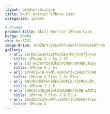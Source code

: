 ```yaml
---
layout: produk-casinghp
title: Skull Warrior iPhone Case
categories: iphone

# Produk
product-title: Skull Warrior iPhone Case
harga: 90000
sku: hn-3741
image-drive: 1KaZNP7cyXnoWYlva6Rlr1CvNeFE0trwo
gallery:
  - url: 1erRsG3aJ0T15VMoXzEA7kRjhsRfjGTsn
    title: iPhone 5 / 5s / SE
  - url: 1mZ-Wd2hYT2XOZkZhPZMUkr9F9NhLTWJy
    title: iPhone 6 / 6s
  - url: 1PU4CEkTD-VaMl-VgmdaYJxzoHcnCK7AO
    title: iPhone 6 Plus / 6s Plus
  - url: 1NaTDkdSPhHCB5LFp8UtLE_F26MLwuDS_
    title: iPhone 7 / 8
  - url: 1s9F3ZeJNyOEpvLOS025Qk70xOB-mTQtq
    title: iPhone 7 Plus / 8 Plus
  - url: 1KaZNP7cyXnoWYlva6Rlr1CvNeFE0trwo
    title: iPhone X
---
```

